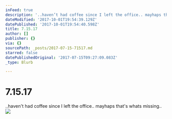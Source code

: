 ```yaml
---
inFeed: true
description: '..haven’t had coffee since I left the office.. mayhaps that''s whats missing.. '
dateModified: '2017-10-01T19:54:39.129Z'
datePublished: '2017-10-01T19:54:40.598Z'
title: 7.15.17
author: []
publisher: {}
via: {}
sourcePath: _posts/2017-07-15-71517.md
starred: false
datePublishedOriginal: '2017-07-15T09:27:09.083Z'
_type: Blurb

---
```

# 7.15.17

..haven't had coffee since I left the office.. mayhaps that's whats missing.. ![](https://the-grid-user-content.s3-us-west-2.amazonaws.com/7c6e25d5-12c9-4972-9934-ece2422d85fc.png)